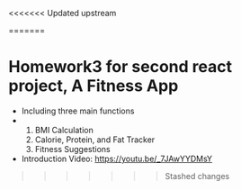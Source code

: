 <<<<<<< Updated upstream

=======
# Homework3 for second react project, A Fitness App
- Including three main functions
- 1. BMI Calculation
  2. Calorie, Protein, and Fat Tracker
  3. Fitness Suggestions
- Introduction Video: https://youtu.be/_7JAwYYDMsY
>>>>>>> Stashed changes
